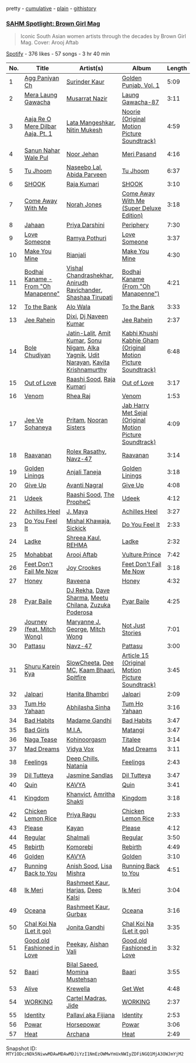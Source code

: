 pretty - [cumulative](/playlists/cumulative/37i9dQZF1DX6DMDp286rY0.md) - [plain](/playlists/plain/37i9dQZF1DX6DMDp286rY0) - [githistory](https://github.githistory.xyz/mackorone/spotify-playlist-archive/blob/main/playlists/plain/37i9dQZF1DX6DMDp286rY0)

### [SAHM Spotlight: Brown Girl Mag](https://open.spotify.com/playlist/37i9dQZF1DX6DMDp286rY0)

> Iconic South Asian women artists through the decades by Brown Girl Mag\. Cover: Arooj Aftab

[Spotify](https://open.spotify.com/user/spotify) - 376 likes - 57 songs - 3 hr 40 min

| No. | Title | Artist(s) | Album | Length |
|---|---|---|---|---|
| 1 | [Agg Paniyan Ch](https://open.spotify.com/track/59Ib7akxdOoKgSQQTk5gHZ) | [Surinder Kaur](https://open.spotify.com/artist/5fucIZfxk9a3qSYc5nMkVC) | [Golden Punjab, Vol\. 1](https://open.spotify.com/album/6XJp6WcN6Y3Z4pGJshsSdV) | 5:09 |
| 2 | [Mera Laung Gawacha](https://open.spotify.com/track/1AotoLk8PYywQGvJwSR62h) | [Musarrat Nazir](https://open.spotify.com/artist/3LdcXgGWcqMBqbAWKlxg0t) | [Laung Gawacha\-87](https://open.spotify.com/album/30i3ln77pke20gB2FUNFUN) | 3:11 |
| 3 | [Aaja Re O Mere Dilbar Aaja, Pt\. 1](https://open.spotify.com/track/585PqsRh32DTPvtqwc9ZCy) | [Lata Mangeshkar](https://open.spotify.com/artist/61JrslREXq98hurYL2hYoc), [Nitin Mukesh](https://open.spotify.com/artist/4ec676jWgAuvEZZg0y7dBy) | [Noorie \(Original Motion Picture Soundtrack\)](https://open.spotify.com/album/6oZrmwhsDClGA1JBFK1vQi) | 4:59 |
| 4 | [Sanun Nahar Wale Pul](https://open.spotify.com/track/5Va8mH395NByfbTPyp2h1q) | [Noor Jehan](https://open.spotify.com/artist/0LruguA5aIP6yvLUIkxANh) | [Meri Pasand](https://open.spotify.com/album/6ZAFPHUK38sQGNeLoqFl76) | 4:16 |
| 5 | [Tu Jhoom](https://open.spotify.com/track/2xRtXbFAmk3cW6xE1zF7ye) | [Naseebo Lal](https://open.spotify.com/artist/4sAweKU7CjDZ1bUEb6VF6a), [Abida Parveen](https://open.spotify.com/artist/4EkSOXM6psqNE4w6j0tEEl) | [Tu Jhoom](https://open.spotify.com/album/6VhS1BISA2PS23CmP0XH5M) | 6:37 |
| 6 | [SHOOK](https://open.spotify.com/track/5aeDAGaeHr0y5ptbETaSLR) | [Raja Kumari](https://open.spotify.com/artist/5cBFMoMgcAt03YL2r0tS25) | [SHOOK](https://open.spotify.com/album/6o6Tp3dt6FbIjMWVyyso6j) | 3:10 |
| 7 | [Come Away With Me](https://open.spotify.com/track/6jGnykaS6TkWp15utXSAeI) | [Norah Jones](https://open.spotify.com/artist/2Kx7MNY7cI1ENniW7vT30N) | [Come Away With Me \(Super Deluxe Edition\)](https://open.spotify.com/album/3ArSFkv4OQOosOvYTrZNIl) | 3:18 |
| 8 | [Jahaan](https://open.spotify.com/track/6Pxrhqskh9MPzbjUw7dbGR) | [Priya Darshini](https://open.spotify.com/artist/0HBnj5wwxLtAYL6H66jKJV) | [Periphery](https://open.spotify.com/album/40zdNIAGaTYzi4YCkBehwH) | 7:30 |
| 9 | [Love Someone](https://open.spotify.com/track/3ImRkWFQbM9nzmhEgmV9Uu) | [Ramya Pothuri](https://open.spotify.com/artist/0JgLc59DdeDlgyZtnvAJQ6) | [Love Someone](https://open.spotify.com/album/6vNTBVBsAGBQSUBzxffkwY) | 3:37 |
| 10 | [Make You Mine](https://open.spotify.com/track/4Am9AJz2rKsUHR0rSi5WdQ) | [Rianjali](https://open.spotify.com/artist/4zxAliXk8NpmSIdRUepyOG) | [Make You Mine](https://open.spotify.com/album/4OyqQsIJ5p3laXhmQGT0mn) | 4:30 |
| 11 | [Bodhai Kaname \- From "Oh Manapenne"](https://open.spotify.com/track/4qIMmEjV8gaEsfZML9LALx) | [Vishal Chandrashekhar](https://open.spotify.com/artist/0rL4uL3xfYOt2p7NHhS8qr), [Anirudh Ravichander](https://open.spotify.com/artist/4zCH9qm4R2DADamUHMCa6O), [Shashaa Tirupati](https://open.spotify.com/artist/12CpR4SNDzVIlDoPSeNFeW) | [Bodhai Kaname \(From "Oh Manapenne"\)](https://open.spotify.com/album/53xK2qW53doSVnfWafunKQ) | 4:21 |
| 12 | [To the Bank](https://open.spotify.com/track/3NbIe4vSrWLezlaKpazdht) | [Alo Wala](https://open.spotify.com/artist/4mYDn1R8xbWE4WhRPlr1IG) | [To the Bank](https://open.spotify.com/album/1hjhpscWm204Rr9cUAWIsO) | 3:33 |
| 13 | [Jee Rahein](https://open.spotify.com/track/4rIud33CcgH8Xg5g3UoW10) | [Dixi](https://open.spotify.com/artist/62WxDedGiMkY2IEP0effuM), [Dj Naveen Kumar](https://open.spotify.com/artist/06d2CoPgVK7O2XO5lPJCiT) | [Jee Rahein](https://open.spotify.com/album/5rQwpbZvOH7WGJYKx46ZBg) | 2:37 |
| 14 | [Bole Chudiyan](https://open.spotify.com/track/1uzkWkIaWaxzHJgJ4Fy5rO) | [Jatin\-Lalit](https://open.spotify.com/artist/4YgUVg4p7xtMOrOS4GjiJZ), [Amit Kumar](https://open.spotify.com/artist/5l1aGNGCRGomCMHVufh6xC), [Sonu Nigam](https://open.spotify.com/artist/1dVygo6tRFXC8CSWURQJq2), [Alka Yagnik](https://open.spotify.com/artist/3gBKY0y3dFFVRqicLnVZYz), [Udit Narayan](https://open.spotify.com/artist/70B80Lwx2sxti0M1Ng9e8K), [Kavita Krishnamurthy](https://open.spotify.com/artist/6WPmTGeeoymoVlXVtsCwz7) | [Kabhi Khushi Kabhie Gham \(Original Motion Picture Soundtrack\)](https://open.spotify.com/album/5lExQTV6ELzqRgwsqahZoh) | 6:48 |
| 15 | [Out of Love](https://open.spotify.com/track/6x4fJlgsoGqklYyMQN7vLN) | [Raashi Sood](https://open.spotify.com/artist/0ZEiDnkNsdY6IXWUjWuBU2), [Raja Kumari](https://open.spotify.com/artist/5cBFMoMgcAt03YL2r0tS25) | [Out of Love](https://open.spotify.com/album/1bv1UnuDeOnL6odVRPJksM) | 3:17 |
| 16 | [Venom](https://open.spotify.com/track/0JTcrSy0QHpzpdiXykZufX) | [Rhea Raj](https://open.spotify.com/artist/7inC0Ybb6OGEMB7GP8nfi1) | [Venom](https://open.spotify.com/album/2Sl73qVduRb08sWj28sIjz) | 1:53 |
| 17 | [Jee Ve Sohaneya](https://open.spotify.com/track/12o5NY41wFKVswbWKWdrfj) | [Pritam](https://open.spotify.com/artist/1wRPtKGflJrBx9BmLsSwlU), [Nooran Sisters](https://open.spotify.com/artist/2gFFvbbdzYzzWltI2HkZEV) | [Jab Harry Met Sejal \(Original Motion Picture Soundtrack\)](https://open.spotify.com/album/4I39l0YJ7tmSBXZGZamN5E) | 4:09 |
| 18 | [Raavanan](https://open.spotify.com/track/5MXh9jcDFvbIEXscQyjQSX) | [Rolex Rasathy](https://open.spotify.com/artist/2N7p9fqrrUSQbfAlCqPTPY), [Navz\-47](https://open.spotify.com/artist/1COjjFgtQEz2oxPHF6XIuu) | [Raavanan](https://open.spotify.com/album/4Bz5Mfp1ond3RCJGRdgOBz) | 3:14 |
| 19 | [Golden Linings](https://open.spotify.com/track/0SgAqWz1yU9kIFaRmUt1Yl) | [Anjali Taneja](https://open.spotify.com/artist/1A7CIDrLklSiVgGJjdhdDX) | [Golden Linings](https://open.spotify.com/album/5C9jEF4nROqN41jaWguoxs) | 3:18 |
| 20 | [Give Up](https://open.spotify.com/track/41b1nydaPsdAn4R3sqoVWu) | [Avanti Nagral](https://open.spotify.com/artist/2Wwa2Sov84hVY7Hxfqu71Y) | [Give Up](https://open.spotify.com/album/17GJjmUe6dkPDRN1DCOv3t) | 4:08 |
| 21 | [Udeek](https://open.spotify.com/track/3ztUfJSBx4z8CVimHHwts9) | [Raashi Sood](https://open.spotify.com/artist/0ZEiDnkNsdY6IXWUjWuBU2), [The PropheC](https://open.spotify.com/artist/4aopF0aU0Nbu5GtSorXV0W) | [Udeek](https://open.spotify.com/album/5l0a3xv4GfjVS7gEVtajMH) | 4:12 |
| 22 | [Achilles Heel](https://open.spotify.com/track/2dwW50DVv7TJm68OnjxK1Z) | [J\. Maya](https://open.spotify.com/artist/6uFYqDeLIwfURuF1yxVqJU) | [Achilles Heel](https://open.spotify.com/album/1EIgSy1SGEk1kVdtBxp3vN) | 3:27 |
| 23 | [Do You Feel It](https://open.spotify.com/track/6Sl5INYY5uCiZ4oqGYS3ga) | [Mishal Khawaja](https://open.spotify.com/artist/6eoRok4zJokiNsJAawTWVu), [Sickick](https://open.spotify.com/artist/3NR7hAacOhmcztWvD7vJfS) | [Do You Feel It](https://open.spotify.com/album/59rEnHQwnlhnSOCYcEi5Wv) | 2:33 |
| 24 | [Ladke](https://open.spotify.com/track/17hbpd8PHheADKIJF6U7YK) | [Shreea Kaul](https://open.spotify.com/artist/1c203LuoIFKuIn2X5Uz5lE), [REHMA](https://open.spotify.com/artist/528kmCx2HGqrT4G9sXCDuD) | [Ladke](https://open.spotify.com/album/4Uh9XqmhAOByEFxoM5zJ4q) | 2:32 |
| 25 | [Mohabbat](https://open.spotify.com/track/4lcQHckNMeUkM8jx67j28G) | [Arooj Aftab](https://open.spotify.com/artist/00JAfwtx5gNiiqyor88Dr5) | [Vulture Prince](https://open.spotify.com/album/6HrBTi1F76h7mJuQDHEijH) | 7:42 |
| 26 | [Feet Don't Fail Me Now](https://open.spotify.com/track/1GVkrFVc94CTjm9bdSmGjp) | [Joy Crookes](https://open.spotify.com/artist/5XMyhVhi5ZN2pi0Qwi1zXS) | [Feet Don't Fail Me Now](https://open.spotify.com/album/4AsNUFCul8wrgyUbvBJeQZ) | 3:18 |
| 27 | [Honey](https://open.spotify.com/track/6ohzjop0VYBRZ12ichlwg5) | [Raveena](https://open.spotify.com/artist/2kQnsbKnIiMahOetwlfcaS) | [Honey](https://open.spotify.com/album/2htW3Yk7JUL2bS9C7AjzTe) | 4:32 |
| 28 | [Pyar Baile](https://open.spotify.com/track/7xbJHZxQ6RnuE93Puk2O75) | [DJ Rekha](https://open.spotify.com/artist/5hAzoGqsKNzjSucJlonj8z), [Dave Sharma](https://open.spotify.com/artist/5tRb2KcclrEjwE7yaQYLFr), [Meetu Chilana](https://open.spotify.com/artist/3Wf1OZV6uQfeV43fTGSCi8), [Zuzuka Poderosa](https://open.spotify.com/artist/7nl3XojkRg5nFB4i7t3ORp) | [Pyar Baile](https://open.spotify.com/album/0SzmwsffNB3mNFtWGpJMWP) | 4:25 |
| 29 | [Journey \(feat\. Mitch Wong\)](https://open.spotify.com/track/2tG2nzOL2dsQaWZ8ic5xsF) | [Maryanne J\. George](https://open.spotify.com/artist/4nMPNmeygaudrlnaoEjpf3), [Mitch Wong](https://open.spotify.com/artist/0NmuD3IXcEGYAEX5hZxu39) | [Not Just Stories](https://open.spotify.com/album/1fpsdfEyu0qiyGGGWWyGfO) | 7:01 |
| 30 | [Pattasu](https://open.spotify.com/track/7JzXxzElFSzBB5FKIq20al) | [Navz\-47](https://open.spotify.com/artist/1COjjFgtQEz2oxPHF6XIuu) | [Pattasu](https://open.spotify.com/album/6fabZpCVQClhgG1rxoLMuq) | 3:00 |
| 31 | [Shuru Karein Kya](https://open.spotify.com/track/6jnn8ODdCRfUFwpYASRCJB) | [SlowCheeta](https://open.spotify.com/artist/3XwzEefwYfxlv9xVyT7r63), [Dee MC](https://open.spotify.com/artist/21x3ja7RPjkjLoaJhQmw9C), [Kaam Bhaari](https://open.spotify.com/artist/5bTYVMQ6vmt4Bm12hM59N3), [Spitfire](https://open.spotify.com/artist/54QveaJeGQsf0783I52FzJ) | [Article 15 \(Original Motion Picture Soundtrack\)](https://open.spotify.com/album/2MJPeUx9WzGPoI3A9Y9uzU) | 3:45 |
| 32 | [Jalpari](https://open.spotify.com/track/4WqtoEP81ddAB8X2pScEvN) | [Hanita Bhambri](https://open.spotify.com/artist/3Y5nIabMJLTsWgW6Jqdn7n) | [Jalpari](https://open.spotify.com/album/2V1W1CP6iTIcmql0VmczkP) | 2:09 |
| 33 | [Tum Ho Yahaan](https://open.spotify.com/track/0B7FbDb0GQxMX5KSXGv3sg) | [Abhilasha Sinha](https://open.spotify.com/artist/3FJ13syehmla1ybPZYHYHW) | [Tum Ho Yahaan](https://open.spotify.com/album/15rUYK7QOg6qIpXbdqmghS) | 3:16 |
| 34 | [Bad Habits](https://open.spotify.com/track/4paOi2D1A1pS5bPugSfUg7) | [Madame Gandhi](https://open.spotify.com/artist/1zBHbitf3pjF7W00UIFfVf) | [Bad Habits](https://open.spotify.com/album/4qKIwcoyB91GMyy9431kaf) | 3:47 |
| 35 | [Bad Girls](https://open.spotify.com/track/6nzXkCBOhb2mxctNihOqbb) | [M.I.A.](https://open.spotify.com/artist/0QJIPDAEDILuo8AIq3pMuU) | [Matangi](https://open.spotify.com/album/3dAxXNscIj0p53lBMEziYR) | 3:47 |
| 36 | [Naga Tease](https://open.spotify.com/track/2jYnnSHspqCa78vcMHYQcl) | [Kohinoorgasm](https://open.spotify.com/artist/1cm6EkpiMxuthcu5GUyCSs) | [Titalee](https://open.spotify.com/album/191RQasl373oS4wzlYknsM) | 3:14 |
| 37 | [Mad Dreams](https://open.spotify.com/track/2Yvo61WicgVinjoUOthyjx) | [Vidya Vox](https://open.spotify.com/artist/4OFJbe1HHVcpnw480py1uN) | [Mad Dreams](https://open.spotify.com/album/4eDS6fgdzXoWmEsBbov4DO) | 3:11 |
| 38 | [Feelings](https://open.spotify.com/track/5xD5mG8uIsyxA73S0nP0Rh) | [Deep Chills](https://open.spotify.com/artist/12rBrcOPP50qIan8ew4iTP), [Natania](https://open.spotify.com/artist/2cK7VkFt8I3C9hUfexNCIX) | [Feelings](https://open.spotify.com/album/5WcW19kxIHNgvdDo5LySYO) | 2:43 |
| 39 | [Dil Tutteya](https://open.spotify.com/track/48IF4LGpBuSitHqaiPua95) | [Jasmine Sandlas](https://open.spotify.com/artist/0mJDQBWytBhOh5JB1DOQ1c) | [Dil Tutteya](https://open.spotify.com/album/0VT9ERykGHCBKSn2eqbFAg) | 3:47 |
| 40 | [Quin](https://open.spotify.com/track/5ibwk7cR7LcrLoFJ5BVrMa) | [KAVYA](https://open.spotify.com/artist/0GBYfJU5PsKSfo17UaPpC2) | [Quin](https://open.spotify.com/album/53fllTiXLavj8jOoPCG95L) | 3:41 |
| 41 | [Kingdom](https://open.spotify.com/track/7kmIkBCH8KkxdV4RlMRt6J) | [Khanvict](https://open.spotify.com/artist/3XjXhRHZjamOXeraqTWff7), [Amritha Shakti](https://open.spotify.com/artist/3qFny3pC23f3V8IHnomOL1) | [Kingdom](https://open.spotify.com/album/3XaqtBmW5tCFSHYjErfUuK) | 3:18 |
| 42 | [Chicken Lemon Rice](https://open.spotify.com/track/4dXXwHB7WfozMLhkpBvLvw) | [Priya Ragu](https://open.spotify.com/artist/6iZTyHbQWGzpiWoyI0zz9F) | [Chicken Lemon Rice](https://open.spotify.com/album/6WW0z789UPK64cjkMgjhZy) | 2:33 |
| 43 | [Please](https://open.spotify.com/track/1ocrhGpnpeGHY9De9H9Me9) | [Kayan](https://open.spotify.com/artist/3lfolnS8yn0VWK2FKM0hWs) | [Please](https://open.spotify.com/album/3knFzemAlDfS4Onx9ZAAPv) | 4:12 |
| 44 | [Regular](https://open.spotify.com/track/54L1AhfqKYHIE8MbRThUk8) | [Shalmali](https://open.spotify.com/artist/3dLYIcScA9XAMhqiPPDFhb) | [Regular](https://open.spotify.com/album/1rWmQY4m4m3l8bwVPoaPOk) | 3:50 |
| 45 | [Rebirth](https://open.spotify.com/track/5xXH9muwYwlZsdOWddFUsB) | [Komorebi](https://open.spotify.com/artist/33wbulGqQSccMOCox5UdIS) | [Rebirth](https://open.spotify.com/album/0NJAZcuYYU4SJ6ukTF3BSB) | 4:49 |
| 46 | [Golden](https://open.spotify.com/track/6xobdRLW94Da5k30NbRgcR) | [KAVYA](https://open.spotify.com/artist/0GBYfJU5PsKSfo17UaPpC2) | [Golden](https://open.spotify.com/album/4Vs4c4YLbyKpUTYi4X0Uke) | 3:10 |
| 47 | [Running Back to You](https://open.spotify.com/track/2xuX1R3yerP1qq5y12RPGI) | [Anish Sood](https://open.spotify.com/artist/7qjp4poDA0EDaiCEKuH1ZQ), [Lisa Mishra](https://open.spotify.com/artist/418X5slNWlJwym4x3Oq3Cs) | [Running Back to You](https://open.spotify.com/album/7zYN5MCxCjkciiw2dFG1Vh) | 4:51 |
| 48 | [Ik Meri](https://open.spotify.com/track/0vaZ0wG3R6VCUw0zNTWdzD) | [Rashmeet Kaur](https://open.spotify.com/artist/15UQcr22jcc6DJjy3sLv3J), [Harjas](https://open.spotify.com/artist/3k4uBgVKglN6x9l6nVW3O6), [Deep Kalsi](https://open.spotify.com/artist/23S2w22FCwFjDBBn7qdB2I) | [Ik Meri](https://open.spotify.com/album/6lEVLEPdozMRx7et9kBYAf) | 3:04 |
| 49 | [Oceana](https://open.spotify.com/track/3D1EsytchUJD71KMNw9t4m) | [Rashmeet Kaur](https://open.spotify.com/artist/15UQcr22jcc6DJjy3sLv3J), [Gurbax](https://open.spotify.com/artist/52nO5w2jFAlYYsq6h9YjQG) | [Oceana](https://open.spotify.com/album/0SGYDcxdGZYptiA1J2G59H) | 3:16 |
| 50 | [Chal Koi Na \(Let it go\)](https://open.spotify.com/track/6c3ZcsNxaJkCDkQehD5RhI) | [Jonita Gandhi](https://open.spotify.com/artist/00sCATpEvwH48ays7PlQFU) | [Chal Koi Na \(Let it go\)](https://open.spotify.com/album/3ZNhKLKRzHFcOCvB0W6FLK) | 3:35 |
| 51 | [Good,old Fashioned in Love](https://open.spotify.com/track/2KJahbm9H5N0XSh7KbLS9W) | [Peekay](https://open.spotify.com/artist/2QRt3WqRMTnQXu6mgGnqKl), [Aishan Vali](https://open.spotify.com/artist/39WG9pQYzCsHuz9wR04bgB) | [Good,old Fashioned in Love](https://open.spotify.com/album/5GY8VHVHCnKEZAR8KUYJZZ) | 3:32 |
| 52 | [Baari](https://open.spotify.com/track/0HTb4JfMtMkMYUtyd19In3) | [Bilal Saeed](https://open.spotify.com/artist/7hHDO4bJGlEaEHlY2lj1eZ), [Momina Mustehsan](https://open.spotify.com/artist/7J2gs5q2wLq6lU4q4wkyuV) | [Baari](https://open.spotify.com/album/4AqwIHdf4s6gXHVcvwHsIu) | 3:55 |
| 53 | [Alive](https://open.spotify.com/track/59mrqUmhpmcfUns8BKkV30) | [Krewella](https://open.spotify.com/artist/0Cd6nHYwecCNM1sVEXKlYr) | [Get Wet](https://open.spotify.com/album/1Y7A8ZaZ9QyeeOa3uWQJqc) | 4:48 |
| 54 | [WORKING](https://open.spotify.com/track/5e49oiBAVNGKsBdPPJmRe0) | [Cartel Madras](https://open.spotify.com/artist/3nwKi37CnuKq5BcPr267h3), [Jide](https://open.spotify.com/artist/6gPZR4HMlqsGRErOrM8dxw) | [WORKING](https://open.spotify.com/album/2QiFmcNRCeA4gVpEeCHlJE) | 2:37 |
| 55 | [Identity](https://open.spotify.com/track/1faDzCIVgbUdkkENjxvjbm) | [Pallaví aka Fijiana](https://open.spotify.com/artist/0n7qgdcHhaYiJSI6CkzWQs) | [Identity](https://open.spotify.com/album/5LjYzoQhQ93xN3upLWeQLT) | 2:53 |
| 56 | [Powar](https://open.spotify.com/track/1JiINEupahTpPzZJboYCqY) | [Horsepowar](https://open.spotify.com/artist/3Ws0i8XWVxQEFvFE0KxHZe) | [Powar](https://open.spotify.com/album/3uUMRYpWmSUwOKyhWsPntr) | 3:06 |
| 57 | [Heat](https://open.spotify.com/track/3Ylp1AzwAGvJahOWQhbCje) | [Archana](https://open.spotify.com/artist/0uaopoljpu56onTz2xGIDH) | [Heat](https://open.spotify.com/album/1H8hQTIYFcbUd2h4ggAPLo) | 2:49 |

Snapshot ID: `MTY1ODczNDk5NiwwMDAwMDAwMDJiYzI1NmEzOWMwYmUxNWIyZDFiNGQ1MjA3OWJmYjM2`
